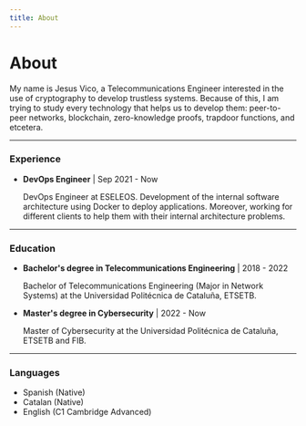```yaml
---
title: About
---
```


# About

My name is Jesus Vico, a Telecommunications Engineer interested in the use of cryptography to develop trustless systems. Because of this, I am trying to study every technology that helps us to develop them: peer-to-peer networks, blockchain, zero-knowledge proofs, trapdoor functions, and etcetera.

---

### Experience

- **DevOps Engineer** | Sep 2021 - Now
  
  DevOps Engineer at ESELEOS. Development of the internal software architecture using Docker to deploy applications. Moreover, working for different clients to help them with their internal architecture problems.

---

### Education

- **Bachelor's degree in Telecommunications Engineering** | 2018 - 2022
  
  Bachelor of Telecommunications Engineering (Major in Network Systems) at the Universidad Politécnica de Cataluña, ETSETB.

- **Master's degree in Cybersecurity** | 2022 - Now

  Master of Cybersecurity at the Universidad Politécnica de Cataluña, ETSETB and FIB.

---

### Languages

- Spanish (Native)
- Catalan (Native)
- English (C1 Cambridge Advanced)
